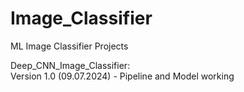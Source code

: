 # Image_Classifier
ML Image Classifier Projects

Deep_CNN_Image_Classifier:<br>
Version 1.0 (09.07.2024) - Pipeline and Model working

